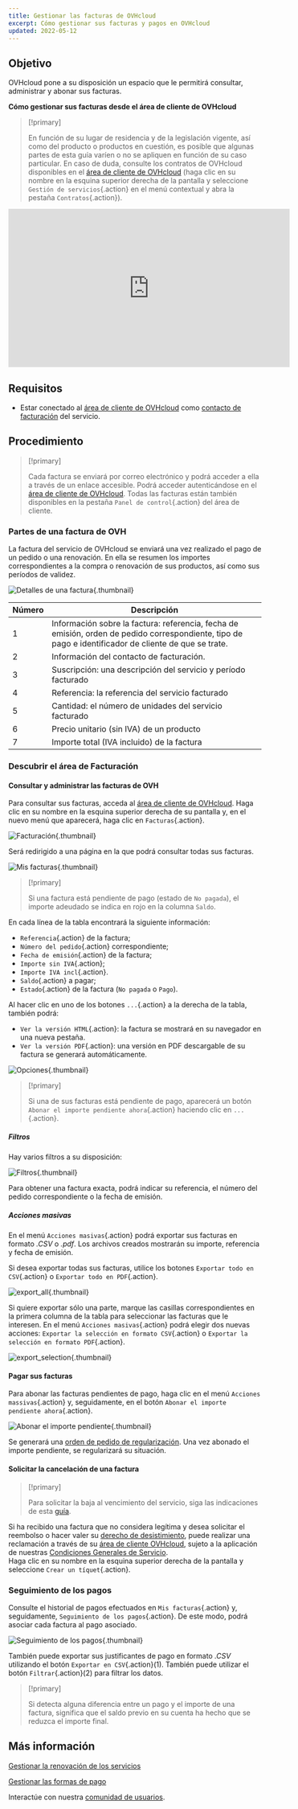 ```yaml
---
title: Gestionar las facturas de OVHcloud
excerpt: Cómo gestionar sus facturas y pagos en OVHcloud
updated: 2022-05-12
---
```


## Objetivo

OVHcloud pone a su disposición un espacio que le permitirá consultar, administrar y abonar sus facturas.

**Cómo gestionar sus facturas desde el área de cliente de OVHcloud**

> [!primary]
>
> En función de su lugar de residencia y de la legislación vigente, así como del producto o productos en cuestión, es posible que algunas partes de esta guía varíen o no se apliquen en función de su caso particular. En caso de duda, consulte los contratos de OVHcloud disponibles en el [área de cliente de OVHcloud](https://www.ovh.com/auth/?action=gotomanager&from=https://www.ovh.es/&ovhSubsidiary=es) (haga clic en su nombre en la esquina superior derecha de la pantalla y seleccione `Gestión de servicios`{.action} en el menú contextual y abra la pestaña `Contratos`{.action}).
>

<iframe class="video" width="560" height="315" src="https://www.youtube-nocookie.com/embed/iiQmopMhzik" frameborder="0" allow="accelerometer; autoplay; encrypted-media; gyroscope; picture-in-picture" allowfullscreen></iframe>

## Requisitos

- Estar conectado al [área de cliente de OVHcloud](https://www.ovh.com/auth/?action=gotomanager&from=https://www.ovh.es/&ovhSubsidiary=es) como [contacto de facturación](/pages/account_and_service_management/account_information/managing_contacts) del servicio.

## Procedimiento

> [!primary]
>
> Cada factura se enviará por correo electrónico y podrá acceder a ella a través de un enlace accesible. Podrá acceder autenticándose en el [área de cliente de OVHcloud](https://www.ovh.com/auth/?action=gotomanager&from=https://www.ovh.es/&ovhSubsidiary=es). Todas las facturas están también disponibles en la pestaña `Panel de control`{.action} del área de cliente.
>

### Partes de una factura de OVH

La factura del servicio de OVHcloud se enviará una vez realizado el pago de un pedido o una renovación. En ella se resumen los importes correspondientes a la compra o renovación de sus productos, así como sus períodos de validez.

![Detalles de una factura](images/invoice_ovh.png){.thumbnail}

|Número|Descripción|
|---|---|
|1|Información sobre la factura: referencia, fecha de emisión, orden de pedido correspondiente, tipo de pago e identificador de cliente de que se trate.|
|2|Información del contacto de facturación.|
|3|Suscripción: una descripción del servicio y período facturado|
|4|Referencia: la referencia del servicio facturado|
|5|Cantidad: el número de unidades del servicio facturado|
|6|Precio unitario (sin IVA) de un producto|
|7|Importe total (IVA incluido) de la factura|

### Descubrir el área de Facturación

#### Consultar y administrar las facturas de OVH

Para consultar sus facturas, acceda al [área de cliente de OVHcloud](https://www.ovh.com/auth/?action=gotomanager&from=https://www.ovh.es/&ovhSubsidiary=es). Haga clic en su nombre en la esquina superior derecha de su pantalla y, en el nuevo menú que aparecerá, haga clic en `Facturas`{.action}.

![Facturación](/pages/assets/screens/control_panel/product-selection/right-column/invoices.png){.thumbnail}

Será redirigido a una página en la que podrá consultar todas sus facturas.

![Mis facturas](images/billing_section.png){.thumbnail}

> [!primary]
>
> Si una factura está pendiente de pago (estado de `No pagada`), el importe adeudado se indica en rojo en la columna `Saldo`.
>

En cada línea de la tabla encontrará la siguiente información:

- `Referencia`{.action} de la factura;
- `Número del pedido`{.action} correspondiente;
- `Fecha de emisión`{.action} de la factura;
- `Importe sin IVA`{.action};
- `Importe IVA incl`{.action}.
- `Saldo`{.action} a pagar;
- `Estado`{.action} de la factura (`No pagada` o `Pago`).

Al hacer clic en uno de los botones `...`{.action} a la derecha de la tabla, también podrá:

- `Ver la versión HTML`{.action}: la factura se mostrará en su navegador en una nueva pestaña.
- `Ver la versión PDF`{.action}: una versión en PDF descargable de su factura se generará automáticamente.

![Opciones](images/actions_choices.png){.thumbnail}

> [!primary]
>
> Si una de sus facturas está pendiente de pago, aparecerá un botón `Abonar el importe pendiente ahora`{.action} haciendo clic en `...`{.action}.
>

##### **Filtros**

Hay varios filtros a su disposición:

![Filtros](images/sort_filters.png){.thumbnail}

Para obtener una factura exacta, podrá indicar su referencia, el número del pedido correspondiente o la fecha de emisión.

##### **Acciones masivas**

En el menú `Acciones masivas`{.action} podrá exportar sus facturas en formato *.CSV* o *.pdf*. Los archivos creados mostrarán su importe, referencia y fecha de emisión.

Si desea exportar todas sus facturas, utilice los botones `Exportar todo en CSV`{.action} o `Exportar todo en PDF`{.action}.

![export_all](images/export_all.png){.thumbnail}

Si quiere exportar sólo una parte, marque las casillas correspondientes en la primera columna de la tabla para seleccionar las facturas que le interesen. En el menú `Acciones masivas`{.action} podrá elegir dos nuevas acciones: `Exportar la selección en formato CSV`{.action} o `Exportar la selección en formato PDF`{.action}.

![export_selection](images/export_selection.png){.thumbnail}

#### Pagar sus facturas <a name="pay-bills"></a>

Para abonar las facturas pendientes de pago, haga clic en el menú `Acciones massivas`{.action} y, seguidamente, en el botón `Abonar el importe pendiente ahora`{.action}.

![Abonar el importe pendiente](images/pay_debt.png){.thumbnail}

Se generará una [orden de pedido de regularización](/pages/account_and_service_management/managing_billing_payments_and_services/managing_ovh_orders#la-orden-de-pedido). Una vez abonado el importe pendiente, se regularizará su situación.

#### Solicitar la cancelación de una factura

> [!primary]
>
> Para solicitar la baja al vencimiento del servicio, siga las indicaciones de esta [guía](/pages/account_and_service_management/managing_billing_payments_and_services/how_to_cancel_services).
>

Si ha recibido una factura que no considera legítima y desea solicitar el reembolso o hacer valer su [derecho de desistimiento](/pages/account_and_service_management/managing_billing_payments_and_services/managing_ovh_orders#ejercer-el-derecho-de-desistimiento), puede realizar una reclamación a través de su [área de cliente OVHcloud](https://www.ovh.com/auth/?action=gotomanager&from=https://www.ovh.es/&ovhSubsidiary=es), sujeto a la aplicación de nuestras [Condiciones Generales de Servicio](https://www.ovh.es/soporte/documentos_legales/CondicionesGeneralesServicio.pdf).
<br> Haga clic en su nombre en la esquina superior derecha de la pantalla y seleccione `Crear un tíquet`{.action}.

### Seguimiento de los pagos

Consulte el historial de pagos efectuados en `Mis facturas`{.action} y, seguidamente, `Seguimiento de los pagos`{.action}. De este modo, podrá asociar cada factura al pago asociado.

![Seguimiento de los pagos](images/payment_tracking.png){.thumbnail}

También puede exportar sus justificantes de pago en formato *.CSV* utilizando el botón `Exportar en CSV`{.action}(1). También puede utilizar el botón `Filtrar`{.action}(2) para filtrar los datos.

> [!primary]
>
> Si detecta alguna diferencia entre un pago y el importe de una factura, significa que el saldo previo en su cuenta ha hecho que se reduzca el importe final.
>

## Más información

[Gestionar la renovación de los servicios](/pages/account_and_service_management/managing_billing_payments_and_services/how_to_use_automatic_renewal)

[Gestionar las formas de pago](/pages/account_and_service_management/managing_billing_payments_and_services/manage-payment-methods)

Interactúe con nuestra [comunidad de usuarios](/links/community).
